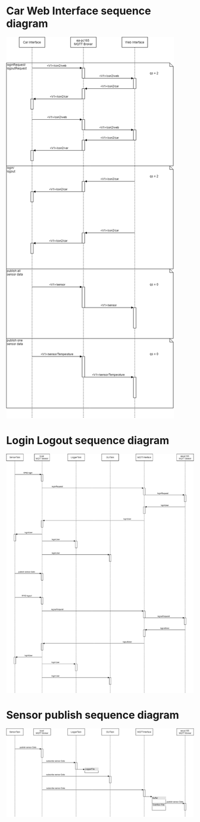 # Car Web Interface sequence diagram
![GitHub Logo](/images/WebCarInterface.png)
# Login Logout sequence diagram
![GitHub Logo](/images/loginlogout.png)
# Sensor publish sequence diagram
![GitHub Logo](/images/SensorLoop.png)
